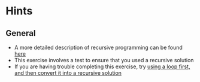 # Hints

## General

- A more detailed description of recursive programming can be found [here][g4g]
- This exercise involves a test to ensure that you used a recursive solution
- If you are having trouble completing this exercise, try [using a loop first, and then convert it into a recursive solution][educative]

[g4g]: https://www.geeksforgeeks.org/recursion/
[educative]: https://www.educative.io/collection/page/6151088528949248/4547996664463360/6292303276670976